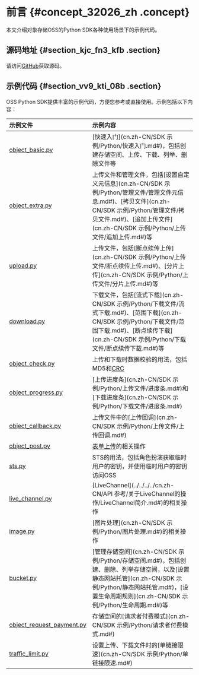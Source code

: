 # 前言 {#concept_32026_zh .concept}

本文介绍对象存储OSS的Python SDK各种使用场景下的示例代码。

## 源码地址 {#section_kjc_fn3_kfb .section}

请访问[GitHub](https://github.com/aliyun/aliyun-oss-python-sdk)获取源码。

## 示例代码 {#section_vv9_kti_08b .section}

OSS Python SDK提供丰富的示例代码，方便您参考或直接使用。示例包括以下内容：

|示例文件|示例内容|
|:---|:---|
|[object\_basic.py](https://github.com/aliyun/aliyun-oss-python-sdk/blob/master/examples/object_basic.py)|[快速入门](cn.zh-CN/SDK 示例/Python/快速入门.md#)，包括创建存储空间、上传、下载、列举、删除文件等|
|[object\_extra.py](https://github.com/aliyun/aliyun-oss-python-sdk/blob/master/examples/object_extra.py)|上传文件和管理文件，包括[设置自定义元信息](cn.zh-CN/SDK 示例/Python/管理文件/管理文件元信息.md#)、[拷贝文件](cn.zh-CN/SDK 示例/Python/管理文件/拷贝文件.md#)、[追加上传文件](cn.zh-CN/SDK 示例/Python/上传文件/追加上传.md#)等|
|[upload.py](https://github.com/aliyun/aliyun-oss-python-sdk/blob/master/examples/upload.py)|上传文件，包括[断点续传上传](cn.zh-CN/SDK 示例/Python/上传文件/断点续传上传.md#)、[分片上传](cn.zh-CN/SDK 示例/Python/上传文件/分片上传.md#)等|
|[download.py](https://github.com/aliyun/aliyun-oss-python-sdk/blob/master/examples/download.py)|下载文件，包括[流式下载](cn.zh-CN/SDK 示例/Python/下载文件/流式下载.md#)、[范围下载](cn.zh-CN/SDK 示例/Python/下载文件/范围下载.md#)、[断点续传下载](cn.zh-CN/SDK 示例/Python/下载文件/断点续传下载.md#)等|
|[object\_check.py](https://github.com/aliyun/aliyun-oss-python-sdk/blob/master/examples/object_check.py)|上传和下载时数据校验的用法，包括MD5和[CRC](../../../../cn.zh-CN/最佳实践/数据安全/通过crc64校验数据传输的完整性.md#)|
|[object\_progress.py](https://github.com/aliyun/aliyun-oss-python-sdk/blob/master/examples/object_progress.py)|[上传进度条](cn.zh-CN/SDK 示例/Python/上传文件/进度条.md#)和[下载进度条](cn.zh-CN/SDK 示例/Python/下载文件/进度条.md#)|
|[object\_callback.py](https://github.com/aliyun/aliyun-oss-python-sdk/blob/master/examples/object_callback.py)|上传文件中的[上传回调](cn.zh-CN/SDK 示例/Python/上传文件/上传回调.md#)|
|[object\_post.py](https://github.com/aliyun/aliyun-oss-python-sdk/blob/master/examples/object_post.py)|[表单上传](../../../../cn.zh-CN/开发指南/对象__文件（Object）/上传文件（Object）/简单上传.md#)的相关操作|
|[sts.py](https://github.com/aliyun/aliyun-oss-python-sdk/blob/master/examples/sts.py)|STS的用法，包括角色扮演获取临时用户的密钥，并使用临时用户的密钥访问OSS|
|[live\_channel.py](https://github.com/aliyun/aliyun-oss-python-sdk/blob/master/examples/live_channel.py)|[LiveChannel](../../../../cn.zh-CN/API 参考/关于LiveChannel的操作/LiveChannel简介.md#)的相关操作|
|[image.py](https://github.com/aliyun/aliyun-oss-python-sdk/blob/master/examples/image.py)|[图片处理](cn.zh-CN/SDK 示例/Python/图片处理.md#)的相关操作|
|[bucket.py](https://github.com/aliyun/aliyun-oss-python-sdk/blob/master/examples/bucket.py)|[管理存储空间](cn.zh-CN/SDK 示例/Python/存储空间.md#)，包括创建、删除、列举存储空间，以及[设置静态网站托管](cn.zh-CN/SDK 示例/Python/静态网站托管.md#)，[设置生命周期规则](cn.zh-CN/SDK 示例/Python/生命周期.md#)等|
|[object\_request\_payment.py](https://github.com/aliyun/aliyun-oss-python-sdk/blob/master/examples/object_request_payment.py)|存储空间的[请求者付费模式](cn.zh-CN/SDK 示例/Python/请求者付费模式.md#)|
|[traffic\_limit.py](https://github.com/aliyun/aliyun-oss-python-sdk/blob/master/examples/traffic_limit.py)|设置上传、下载文件时的[单链接限速](cn.zh-CN/SDK 示例/Python/单链接限速.md#)|

